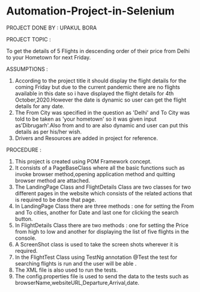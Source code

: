 # Automation-Project-in-Selenium
PROJECT DONE BY : UPAKUL BORA

PROJECT TOPIC :

To get the details of 5 Flights in descending order of their price from Delhi to your Hometown for next Friday.

ASSUMPTIONS :

1) According to the project title it should display the flight details for the coming Friday but due to the current pandemic
   there are no flights available in this date so i have displayed the flight details for 4th October,2020.However the date 
   is dynamic so user can get the flight details for any date.
2) The From City was specified in the question as 'Delhi' and To City was told to be taken as 'your hometown' so it was given
   input as'Dibrugarh'.Also from and to are also dynamic and user can put this details as per his/her wish.
3) Drivers and Resources are added in project for reference.

PROCEDURE :

1) This project is created using POM Framework concept.
2) It consists of a PageBaseClass where all the basic functions such as invoke browser method,opening application method
   and quitting browser method are attached.
3) The LandingPage Class and FlightDetails Class are two classes for two different pages in the website which consists of 
   the related actions that is required to be done that page.
4) In LandingPage Class there are three methods : one for setting the From and To cities, another for Date and last one for
   clicking the search button. 
5) In FlightDetails Class there are two methods : one for setting the Price from high to low and another for displaying the 
   list of five flights in the console.
6) A ScreenShot class is used to take the screen shots wherever it is required.
7) In the FlightTest Class using TestNg annotation @Test the test for searching flights is run and the user will be able .
8) The XML file is also used to run the tests.
9) The config.properties file is used to send the data to the tests such as browserName,websiteURL,Departure,Arrival,date.
